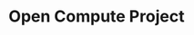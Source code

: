 ---
image:
  featured: 'true'
  path: /assets/images/projects/open-compute-project.png
permalink: /engineering/projects/open-compute-project/
project_link_name: open-compute-project
project_maintainers: ''
project_stats: 'false'
project_url: https://www.opencompute.org/
title: Open Compute Project
---